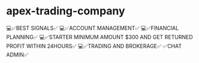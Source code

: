 # apex-trading-company
💻✅BEST SIGNALS✅ 💻✅ACCOUNT MANAGEMENT✅ 💻✅FINANCIAL PLANNING✅ 💻✅STARTER MINIMUM AMOUNT $300 AND GET RETURNED PROFIT WITHIN 24HOURS✅ 💻✅TRADING AND BROKERAGE✅ ✅CHAT ADMIN✅
